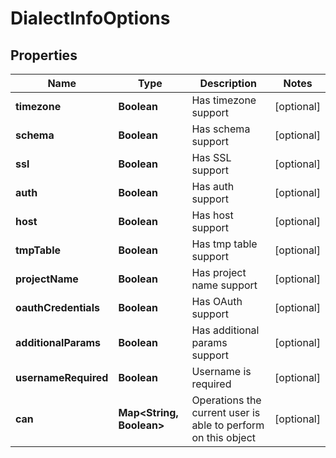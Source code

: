 # DialectInfoOptions

## Properties
Name | Type | Description | Notes
------------ | ------------- | ------------- | -------------
**timezone** | **Boolean** | Has timezone support |  [optional]
**schema** | **Boolean** | Has schema support |  [optional]
**ssl** | **Boolean** | Has SSL support |  [optional]
**auth** | **Boolean** | Has auth support |  [optional]
**host** | **Boolean** | Has host support |  [optional]
**tmpTable** | **Boolean** | Has tmp table support |  [optional]
**projectName** | **Boolean** | Has project name support |  [optional]
**oauthCredentials** | **Boolean** | Has OAuth support |  [optional]
**additionalParams** | **Boolean** | Has additional params support |  [optional]
**usernameRequired** | **Boolean** | Username is required |  [optional]
**can** | **Map&lt;String, Boolean&gt;** | Operations the current user is able to perform on this object |  [optional]
